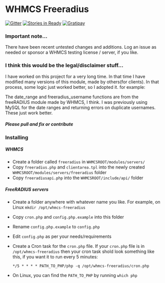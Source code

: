 # WHMCS Freeradius

[![Gitter](https://badges.gitter.im/Join%20Chat.svg)](https://gitter.im/secondimpression/whmcs-freeradius?utm_source=badge&utm_medium=badge&utm_campaign=pr-badge)
[![Stories in Ready](https://badge.waffle.io/secondimpression/whmcs-freeradius.png?label=ready&title=Ready)](https://waffle.io/secondimpression/whmcs-freeradius)
[![Gratipay](https://img.shields.io/gratipay/~eksoverzero.svg)](https://www.gratipay.com/~eksoverzero/)

### Important note...

There have been recent untested changes and additions. Log an issue as needed or sponsor a WHMCS testing license / server, if you like.

### I think this would be the legal/disclaimer stuff...

I have worked on this project for a very long time. In that time I have modified many versions of this module, made by others(for clients). In that process, some logic just worked better, so I adopted it. for example:

The date_range and freeradius_username functions are from the freeRADIUS module made by WHMCS, I think. I was previously using MySQL for the date ranges and returning errors on duplicate usernames. These just work better.

##### Please pull and fix or contribute

### Installing

##### WHMCS

- Create a folder called `freeradius` in `WHMCSROOT/modules/servers/`
- Copy `freeradius.php` and `clientarea.tpl` into the newly created `WHMCSROOT/modules/servers/freeradius` folder
- Copy `freeradiusapi.php` into the `WHMCSROOT/include/api/` folder

##### FreeRADIUS servers

- Create a folder anywhere with whatever name you like. For example, on Linux `mkdir /opt/whmcs-freeradius`
- Copy `cron.php` and `config.php.example` into this folder
- Rename `config.php.example` to `config.php`
- Edit `config.php` as per your needs/requirements
- Create a Cron task for the `cron.php` file. If your `cron.php` file is in `/opt/whmcs-freeradius` then your cron task shold look something like this, if you want it to run every 5 minutes:
  
  ```
  */5 * * * * PATH_TO_PHP/php -q /opt/whmcs-freeradius/cron.php
  ```

- On Linux, you can find the `PATH_TO_PHP` by running `which php`
